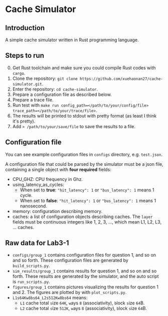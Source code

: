 # Cache Simulator
## Introduction
A simple cache simulator written in Rust programming language.

## Steps to run
0. Get Rust toolchain and make sure you could compile Rust codes with `cargo`.
1. Clone the repository: `git clone https://github.com/xuehaonan27/cache-simulator.git`.
2. Enter the repository: `cd cache-simulator`.
3. Prepare a configuration file as described below.
4. Prepare a trace file.
5. Run test with `make run config_path=</path/to/your/config/file> trace_path=</path/to/your/trace/file>`.
6. The results will be printed to stdout with pretty format (as least I think it's pretty).
7. Add `> /path/to/your/save/file` to save the results to a file.

## Configuration file
You can see example configuration files in `configs` directory, e.g. `test.json`.

A configuration file that could be parsed by the simulator must be a json file, containing a single object with **four required** fields:

+ CPU_GHZ: CPU frequency in Ghz.
+ using_latency_as_cycles:
  + When set to **true**: `"hit_latency": 1` or `"bus_latency": 1` means 1 cycle.
  + When set to **false**:  `"hit_latency": 1` or `"bus_latency": 1` means 1 nanosecond.
+ memory: configuration describing memory.
+ caches: a list of configuration objects describing caches. The `layer` fields must be continuous integers like 1, 2, 3, ..., which mean L1, L2, L3, ... caches.

## Raw data for Lab3-1
+ `configs/group_1` contains configuration files for question 1, and so on and so forth. These configuration files are generated by `build_scripts.py`.
+ `sim_results/group_1` contains results for question 1, and so on and so forth. These results are generated by the simulator, and the auto script is `run_scripts.py`.
+ `figures/group_1` contains pictures visualizing the results for question 1 and 2. The figures are plotted by with `plot_scripts.py`.
+ `L1s64Kw8bs64_L2s512Kw8bs64` means:
  + `L1` cache total `s`ize `64K`, `w`ays `8` (associativity), `b`lock `s`ize `64`B.
  + `L2` cache total `s`ize `512K`, `w`ays `8` (associativity), `b`lock `s`ize `64`B.
